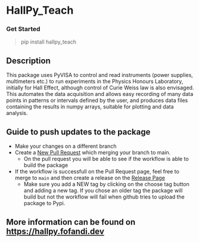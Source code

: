 # HallPy_Teach

### Get Started
> pip install hallpy_teach

## Description
This package uses PyVISA to control and read instruments (power supplies, multimeters etc.) to run experiments in the Physics Honours Laboratory, initially for Hall Effect, although control of Curie Weiss law is also envisaged. This automates the data acquisition and allows easy recording of many data points in patterns or intervals defined by the user, and produces data files containing the results in numpy arrays, suitable for plotting and data analysis.

## Guide to push updates to the package
- Make your changes on a different branch 
- Create a [New Pull Request](https://github.com/maclariz/HallPy_Teach/compare) which merging your branch to main.
  - On the pull request you will be able to see if the workflow is able to build the package
- If the workflow is successfull on the Pull Request page, feel free to merge to `main` and then create a release on the [Release Page](https://github.com/maclariz/HallPy_Teach/releases)
  - Make sure you add a NEW tag by clicking on the choose tag button and adding a new tag. If you chose an older tag the package will build but not the workflow will fail when github tries to upload the package to Pypi.

## More information can be found on https://hallpy.fofandi.dev
